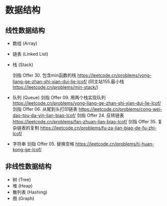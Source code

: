 # 数据结构

## 线性数据结构

- 数组 (Array)

- 链表 (Linked List)

- 栈 (Stack)

  剑指 Offer 30. 包含min函数的栈 <https://leetcode.cn/problems/yong-liang-ge-zhan-shi-xian-dui-lie-lcof/>
  (同主站155.最小栈 <https://leetcode.cn/problems/min-stack/>)

- 队列 (Queue)
  剑指 Offer 09. 用两个栈实现队列 <https://leetcode.cn/problems/yong-liang-ge-zhan-shi-xian-dui-lie-lcof/>
  剑指 Offer 06. 从尾到头打印链表 <https://leetcode.cn/problems/cong-wei-dao-tou-da-yin-lian-biao-lcof/>
  剑指 Offer 24. 反转链表 <https://leetcode.cn/problems/fan-zhuan-lian-biao-lcof/>
  剑指 Offer 35. 复杂链表的复制 <https://leetcode.cn/problems/fu-za-lian-biao-de-fu-zhi-lcof/>

- 字符串
  剑指 Offer 05. 替换空格 <https://leetcode.cn/problems/ti-huan-kong-ge-lcof/>

## 非线性数据结构

- 树 (Tree)
- 堆 (Heap)
- 散列表 (Hashing)
- 图 (Graph)
